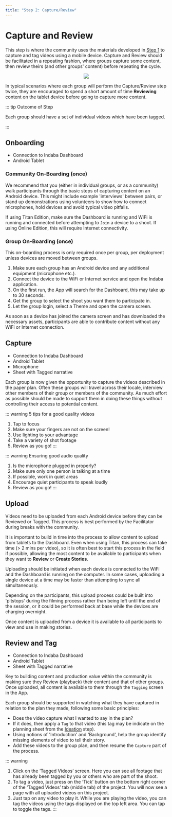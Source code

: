 ```yaml
---
title: "Step 2: Capture/Review"
---
```


<ReadTime />

<Steps :step="2"/>

# Capture and Review

<Leader>

This step is where the community uses the materials developed in [Step 1](/guide/ideation/) to capture and tag videos using a mobile device. Capture and Review should be facilitated in a repeating fashion, where groups capture some content, then review theirs (and other groups' content) before repeating the cycle.

<div style="text-align:center">
<img src="/imgs/capture.svg" />
</div>

In typical scenarios where each group will perform the Capture/Review step twice, they are encouraged to spend a short amount of time **Reviewing** content on the tablet device before going to capture more content. 

</Leader>

::: tip Outcome of Step

Each group should have a set of individual videos which have been tagged.

:::

<TimeGuide time="30 mins">

## Onboarding

</TimeGuide>

<Materials>

- Connection to Indaba Dashboard
- Android Tablet

</Materials>


### Community On-Boarding (once)

<App />

We recommend that you (either in individual groups, or as a community) walk participants through the basic steps of capturing content on an Android device. This might include example 'interviews' between pairs, or stand up demonstrations using volunteers to show how to connect microphones, hold devices and avoid typical video pitfalls.

<AdminRole title="Run the Dashboard">

If using Titan Edition, make sure the Dashboard is running and WiFi is running and connected before attempting to `Join` a device to a shoot. If using Online Edition, this will require Internet connectivity.

</AdminRole>

### Group On-Boarding (once)

<App />

This on-boarding process is only required once per group, per deployment unless devices are moved between groups.

1. Make sure each group has an Android device and any additional equipment (microphone etc.).
1. Connect the device to the WiFi or Internet service and open the Indaba application.
1. On the first run, the App will search for the Dashboard, this may take up to 30 seconds.
1. Get the group to select the shoot you want them to participate in.
1. Let the group login, select a Theme and open the camera screen.

As soon as a device has joined the camera screen and has downloaded the necessary assets, participants are able to contribute content without any WiFi or Internet connection.



<TimeGuide time="3-4 hours (over ~2 days)">

## Capture

</TimeGuide>

<Materials>

- Connection to Indaba Dashboard
- Android Tablet
- Microphone
- Sheet with Tagged narrative

</Materials>

<App />
<Paper />

Each group is now given the opportunity to capture the videos described in the paper plan. Often these groups will travel across their locale, interview other members of their group or members of the community. As much effort as possible should be made to support them in doing these things without controlling their access to potential content.

::: warning 5 tips for a good quality videos

1. Tap to focus
2. Make sure your fingers are not on the screen! 
3. Use lighting to your advantage
4. Take a variety of shot footage
5. Review as you go! 
:::

::: warning Ensuring good audio quality
1. Is the microphone plugged in properly? 
2. Make sure only one person is talking at a time 
3. If possible, work in quiet areas 
4. Encourage quiet participants to speak loudly 
5. Review as you go!
:::

<TimeGuide time="varies depending on content">

## Upload

</TimeGuide>

<App />
<Dashboard />

Videos need to be uploaded from each Android device before they can be Reviewed or Tagged. This process is best performed by the Facilitator during breaks with the community.

<AdminRole title="Uploading Content">

It is important to build in time into the process to allow content to upload from tablets to the Dashboard. Even when using Titan, this process can take time (> 2 mins per video), so it is often best to start this process in the field if possible, allowing the most content to be available to participants when they want to **Review** or **Create Stories**.

Uploading should be initiated when each device is connected to the WiFi and the Dashboard is running on the computer. In some cases, uploading a single device at a time may be faster than attempting to sync all simultaneously.

Depending on the participants, this upload process could be built into 'pitstops' during the filming process rather than being left until the end of the session, or it could be performed back at base while the devices are charging overnight.

Once content is uploaded from a device it is available to all participants to view and use in making stories.

</AdminRole>

<TimeGuide time="15 mins for each hour of capture ">

## Review and Tag

</TimeGuide>

<Materials>

- Connection to Indaba Dashboard
- Android Tablet
- Sheet with Tagged narrative

</Materials>

<App />
<Dashboard />
<Paper />

Key to building content and production value within the community is making sure they Review (playback) their content and that of other groups. Once uploaded, all content is available to them through the `Tagging` screen in the App.

Each group should be supported in watching what they have captured in relation to the plan they made, following some basic principles:

- Does the video capture what I wanted to say in the plan?
- If it does, then apply a `Tag` to that video (this tag may be indicate on the planning sheet from the [Ideation](/guide/ideation/) step).
- Using notions of 'Introduction' and 'Background', help the group identify missing elements of video to tell their story.
- Add these videos to the group plan, and then resume the `Capture` part of the process.

::: warning
1. Click on the ‘Tagged Videos’ screen. Here you can see all footage that has already been tagged by you or others who are part of the shoot. 
2. To tag a video, just press on the ‘Tick’ button on the bottom right corner of the ‘Tagged Videos’ tab (middle tab) of the project. You will now see a page with all uploaded videos on this project. 
3. Just tap on any video to play it. While you are playing the video, you can tag the videos using the tags displayed on the top left area. You can tap to toggle the tags.
:::